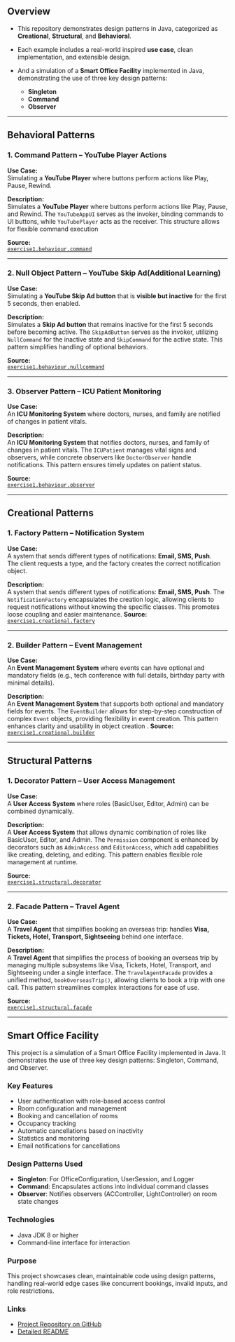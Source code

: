 ##  Overview


- This repository demonstrates design patterns in Java, categorized as **Creational**, **Structural**, and **Behavioral**. 
  
- Each example includes a real-world inspired **use case**, clean implementation, and extensible design.

- And a simulation of a **Smart Office Facility** implemented in Java, demonstrating the use of three key design patterns:
  - **Singleton**
  - **Command**
  - **Observer**



---
##  Behavioral Patterns

### 1. Command Pattern – YouTube Player Actions
**Use Case:**  
Simulating a **YouTube Player** where buttons perform actions like Play, Pause, Rewind.  

**Description:**  
Simulates a **YouTube Player** where buttons perform actions like Play, Pause, and Rewind. The `YouTubeAppUI` serves as the invoker, binding commands to UI buttons, while `YouTubePlayer` acts as the receiver. This structure allows for flexible command execution

**Source:**  
[`exercise1.behaviour.command`](./src/exercise1/behaviour/command)

---

### 2. Null Object Pattern – YouTube Skip Ad(Additional Learning)
**Use Case:**  
Simulating a **YouTube Skip Ad button** that is **visible but inactive** for the first 5 seconds, then enabled.  

**Description:**  
Simulates a **Skip Ad button** that remains inactive for the first 5 seconds before becoming active. The `SkipAdButton` serves as the invoker, utilizing `NullCommand` for the inactive state and `SkipCommand` for the active state. This pattern simplifies handling of optional behaviors. 

**Source:**  
[`exercise1.behaviour.nullcommand`](./src/exercise1/behaviour/nullcommand)

---

### 3. Observer Pattern – ICU Patient Monitoring
**Use Case:**  
An **ICU Monitoring System** where doctors, nurses, and family are notified of changes in patient vitals.  

**Description:**  
An **ICU Monitoring System** that notifies doctors, nurses, and family of changes in patient vitals. The `ICUPatient` manages vital signs and observers, while concrete observers like `DoctorObserver` handle notifications. This pattern ensures timely updates on patient status.


**Source:**  
[`exercise1.behaviour.observer`](./src/exercise1/behaviour/observer)

---
##  Creational Patterns

### 1. Factory Pattern – Notification System
**Use Case:**  
A system that sends different types of notifications: **Email, SMS, Push**.  
The client requests a type, and the factory creates the correct notification object.

**Description:**  
A system that sends different types of notifications: **Email, SMS, Push**. The `NotificationFactory` encapsulates the creation logic, allowing clients to request notifications without knowing the specific classes. This promotes loose coupling and easier maintenance.
**Source:**  
[`exercise1.creational.factory`](./src/exercise1/creational/factory)

---

### 2. Builder Pattern – Event Management
**Use Case:**  
An **Event Management System** where events can have optional and mandatory fields (e.g., tech conference with full details, birthday party with minimal details).  

**Description:**  
An **Event Management System** that supports both optional and mandatory fields for events. The `EventBuilder` allows for step-by-step construction of complex `Event` objects, providing flexibility in event creation. This pattern enhances clarity and usability in object creation
.
**Source:**  
[`exercise1.creational.builder`](./src/exercise1/creational/builder)

---

##  Structural Patterns

### 1. Decorator Pattern – User Access Management
**Use Case:**  
A **User Access System** where roles (BasicUser, Editor, Admin) can be combined dynamically.  

**Description:**  
A **User Access System** that allows dynamic combination of roles like BasicUser, Editor, and Admin. The `Permission` component is enhanced by decorators such as `AdminAccess` and `EditorAccess`, which add capabilities like creating, deleting, and editing. This pattern enables flexible role management at runtime.


**Source:**  
[`exercise1.structural.decorator`](./src/exercise1/structural/decorator)

---

### 2. Facade Pattern – Travel Agent
**Use Case:**  
A **Travel Agent** that simplifies booking an overseas trip: handles **Visa, Tickets, Hotel, Transport, Sightseeing** behind one interface.  

**Description:**  
A **Travel Agent** that simplifies the process of booking an overseas trip by managing multiple subsystems like Visa, Tickets, Hotel, Transport, and Sightseeing under a single interface. The `TravelAgentFacade` provides a unified method, `bookOverseasTrip()`, allowing clients to book a trip with one call. This pattern streamlines complex interactions for ease of use.

**Source:**  
[`exercise1.structural.facade`](./src/exercise1/structural/facade)

---

## Smart Office Facility

This project is a simulation of a Smart Office Facility implemented in Java. It demonstrates the use of three key design patterns: Singleton, Command, and Observer.

### Key Features
- User authentication with role-based access control
- Room configuration and management
- Booking and cancellation of rooms
- Occupancy tracking
- Automatic cancellations based on inactivity
- Statistics and monitoring
- Email notifications for cancellations

### Design Patterns Used
- **Singleton**: For OfficeConfiguration, UserSession, and Logger
- **Command**: Encapsulates actions into individual command classes
- **Observer**: Notifies observers (ACController, LightController) on room state changes

### Technologies
- Java JDK 8 or higher
- Command-line interface for interaction

### Purpose
This project showcases clean, maintainable code using design patterns, handling real-world edge cases like concurrent bookings, invalid inputs, and role restrictions.

### Links
- [Project Repository on GitHub](https://github.com/NivasRenga03/EI_CampusDrive/tree/main/Smart_Office_Facility)
- [Detailed README](Smart_Office_Facility/README.md)
